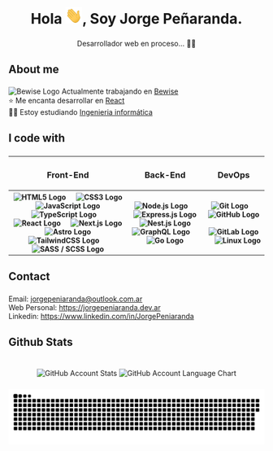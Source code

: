 <h1 align="center">Hola <img src="https://raw.githubusercontent.com/ABSphreak/ABSphreak/master/gifs/Hi.gif" width="33" height="33"/>, Soy Jorge Peñaranda.</h1>

###

<p align="center">Desarrollador web en proceso... 🐱‍💻</p>

###

<h2 align="left">About me</h2>

###

<p align="left">
  <img src="https://www.bewise.com.es/favicon.ico" width="18" height="18" alt="Bewise Logo"/> Actualmente trabajando en <a href="https://www.bewise.com.es/">Bewise</a><br>
  ⭐ Me encanta desarrollar en <a href="https://es.react.dev/">React</a><br>
  🐱‍👤 Estoy estudiando <a href="https://www.fi.uba.ar/grado/carreras/ingenieria-en-informatica">Ingenieria informática</a>
</p>

###

<h2 align="left">I code with</h2>

###

<div align="center">
  <table aria-label="Stack Table">
    <thead>
      <tr>
        <th>
          <h3>Front-End</h3>
        </th>
        <th>
          <h3>Back-End</h3>
        </th>
        <th>
          <h3>DevOps</h3>
        </th>
      </tr>
    </thead>
    <tbody>
      <tr aria-label="First Row">
        <th aria-label="Front-End Stack">
          <img src="https://cdn.jsdelivr.net/gh/devicons/devicon/icons/html5/html5-original.svg" height="40" alt="HTML5 Logo" aria-label="HTML5" />
          <img width="12" aria-label="Separator Image" />
          <img src="https://cdn.jsdelivr.net/gh/devicons/devicon/icons/css3/css3-original.svg" height="40" alt="CSS3 Logo" aria-label="CSS3" />
          <img width="12" aria-label="Separator Image" />
          <img src="https://cdn.jsdelivr.net/gh/devicons/devicon/icons/javascript/javascript-original.svg" height="40" alt="JavaScript Logo" aria-label="JavaScript" />
          <img width="12" aria-label="Separator Image" />
          <img src="https://cdn.jsdelivr.net/gh/devicons/devicon/icons/typescript/typescript-original.svg" height="40" alt="TypeScript Logo" aria-label="TypeScript" />
          <img width="12" aria-label="Separator Image" />
          <img src="https://cdn.jsdelivr.net/gh/devicons/devicon/icons/react/react-original.svg" height="40" alt="React Logo" aria-label="React" />
          <img width="12" aria-label="Separator Image" />
          <img src="https://cdn.jsdelivr.net/gh/devicons/devicon/icons/nextjs/nextjs-original.svg" height="40" alt="Next.js Logo" aria-label="Next.js" />
          <img width="12" aria-label="Separator Image" />
          <img src="https://cdn.jsdelivr.net/gh/devicons/devicon@latest/icons/astro/astro-original.svg" height="40" alt="Astro Logo" aria-label="Astro" />
          <img width="12" aria-label="Separator Image" />
          <img src="https://cdn.jsdelivr.net/gh/devicons/devicon@latest/icons/tailwindcss/tailwindcss-original.svg" height="40" alt="TailwindCSS Logo" aria-label="TailwindCSS" />
          <img width="12" aria-label="Separator Image" />
          <img src="https://cdn.jsdelivr.net/gh/devicons/devicon/icons/sass/sass-original.svg" height="40" alt="SASS / SCSS Logo" aria-label="SASS / SCSS" />
        </th>
        <th aria-label="Back-End Stack">
          <img src="https://cdn.jsdelivr.net/gh/devicons/devicon/icons/nodejs/nodejs-original.svg" height="40" alt="Node.js Logo" aria-label="Node.js" />
          <img width="12" aria-label="Separator Image" />
          <img src="https://cdn.jsdelivr.net/gh/devicons/devicon@latest/icons/express/express-original.svg" height="40" alt="Express.js Logo" aria-label="Express.js" />
          <img width="12" aria-label="Separator Image" />
          <img src="https://cdn.jsdelivr.net/gh/devicons/devicon@latest/icons/nestjs/nestjs-original.svg" height="40" alt="Nest.js Logo" aria-label="Nest.js" />
          <img width="12" aria-label="Separator Image" />
          <img src="https://cdn.jsdelivr.net/gh/devicons/devicon@latest/icons/graphql/graphql-plain.svg" height="40" alt="GraphQL Logo" aria-label="GraphQL" />
          <img width="12" aria-label="Separator Image" />
          <img src="https://cdn.jsdelivr.net/gh/devicons/devicon@latest/icons/go/go-original-wordmark.svg" height="40" alt="Go Logo" aria-label="GoLang" />
        </th>
        <th aria-label="DevOps Stack">
          <img src="https://cdn.jsdelivr.net/gh/devicons/devicon/icons/git/git-original.svg" height="40" alt="Git Logo" aria-label="Git" />
          <img width="12" aria-label="Separator Image" />
          <img src="https://cdn.jsdelivr.net/gh/devicons/devicon/icons/github/github-original.svg" height="40" alt="GitHub Logo" aria-label="GitHub" />
          <img width="12" aria-label="Separator Image" />
          <img src="https://cdn.jsdelivr.net/gh/devicons/devicon/icons/gitlab/gitlab-original.svg" height="40" alt="GitLab Logo" aria-label="GitLab" />
          <img width="12" aria-label="Separator Image" />
          <img src="https://cdn.jsdelivr.net/gh/devicons/devicon/icons/linux/linux-original.svg" height="40" alt="Linux Logo" aria-label="Linux" />
        </th>
      </tr>
    </tbody>
  </table>
</div>

###

<h2 align="left">Contact</h2>

###

<p align="left">
  Email: <a href="mailto:jorgepeniaranda@outlook.com.ar">jorgepeniaranda@outlook.com.ar</a><br>
  Web Personal: <a href="https://jorgepeniaranda.dev.ar/">https://jorgepeniaranda.dev.ar</a><br>
  Linkedin: <a href="https://www.linkedin.com/in/JorgePeniaranda/">https://www.linkedin.com/in/JorgePeniaranda</a>
</p>

###

<h2 align="left">Github Stats</h2>

###

<br clear="both">

<div align="center">
  <img src="https://github-readme-stats.vercel.app/api?username=jorgepeniaranda&show_icons=true&count_private=true&locale=es&theme=nord" height="150" alt="GitHub Account Stats"  />
  <img src="https://github-readme-stats.vercel.app/api/top-langs/?username=jorgepeniaranda&layout=compact&show_icons=true&locale=es&theme=nord" height="150" alt="GitHub Account Language Chart"  />
</div>

###

<div align="center">
  <source media="(prefers-color-scheme: light)" srcset="https://raw.githubusercontent.com/jorgepeniaranda/jorgepeniaranda/output/github-contribution-grid-snake-dark.svg" />
  <source media="(prefers-color-scheme: dark)" srcset="https://raw.githubusercontent.com/jorgepeniaranda/jorgepeniaranda/output/github-contribution-grid-snake.svg" />
  <img alt="GitHub Streak Snake" src="https://raw.githubusercontent.com/jorgepeniaranda/jorgepeniaranda/output/github-contribution-grid-snake.svg" />
</div>

###
